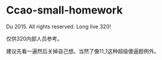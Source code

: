 # Ccao-small-homework
Du 2015. All rights reserved. Long live 320!

仅供320内部人员参考。

建议先看一遍然后关掉自己想。当然了像11_1这种超级傻逼题例外。
